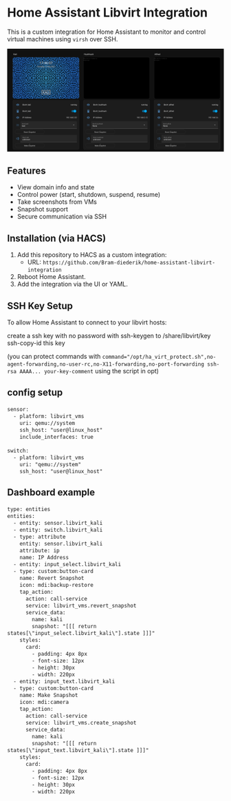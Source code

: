 # Home Assistant Libvirt Integration

This is a custom integration for Home Assistant to monitor and control virtual machines using `virsh` over SSH.

![Screenshot of dashboard](images/libvirt.png)

## Features

- View domain info and state
- Control power (start, shutdown, suspend, resume)
- Take screenshots from VMs
- Snapshot support
- Secure communication via SSH

## Installation (via HACS)

1. Add this repository to HACS as a custom integration:
   - URL: `https://github.com/Bram-diederik/home-assistant-libvirt-integration`
2. Reboot Home Assistant.
3. Add the integration via the UI or YAML.

## SSH Key Setup

To allow Home Assistant to connect to your libvirt hosts:

create a ssh key with no password with ssh-keygen to /share/libvirt/key
ssh-copy-id this key

(you can protect commands with `command="/opt/ha_virt_protect.sh",no-agent-forwarding,no-user-rc,no-X11-forwarding,no-port-forwarding ssh-rsa AAAA... your-key-comment` using the script in opt)

## config setup

```
sensor:
  - platform: libvirt_vms
    uri: qemu://system
    ssh_host: "user@linux_host"
    include_interfaces: true

switch:
  - platform: libvirt_vms
    uri: "qemu://system"
    ssh_host: "user@linux_host"
```


## Dashboard example

```
type: entities
entities:
  - entity: sensor.libvirt_kali
  - entity: switch.libvirt_kali
  - type: attribute
    entity: sensor.libvirt_kali
    attribute: ip
    name: IP Address
  - entity: input_select.libvirt_kali
  - type: custom:button-card
    name: Revert Snapshot
    icon: mdi:backup-restore
    tap_action:
      action: call-service
      service: libvirt_vms.revert_snapshot
      service_data:
        name: kali
        snapshot: "[[[ return states[\"input_select.libvirt_kali\"].state ]]]"
    styles:
      card:
        - padding: 4px 8px
        - font-size: 12px
        - height: 30px
        - width: 220px
  - entity: input_text.libvirt_kali
  - type: custom:button-card
    name: Make Snapshot
    icon: mdi:camera
    tap_action:
      action: call-service
      service: libvirt_vms.create_snapshot
      service_data:
        name: kali
        snapshot: "[[[ return states[\"input_text.libvirt_kali\"].state ]]]"
    styles:
      card:
        - padding: 4px 8px
        - font-size: 12px
        - height: 30px
        - width: 220px

```
